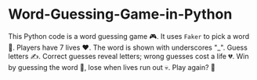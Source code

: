 # Word-Guessing-Game-in-Python
This Python code is a word guessing game 🎮. It uses `Faker` to pick a word 🥸. Players have 7 lives ❤️.  The word is shown with underscores "_". Guess letters ✍️. Correct guesses reveal letters; wrong guesses cost a life 💔. Win by guessing the word 🎉, lose when lives run out 💀. Play again? 🤔
